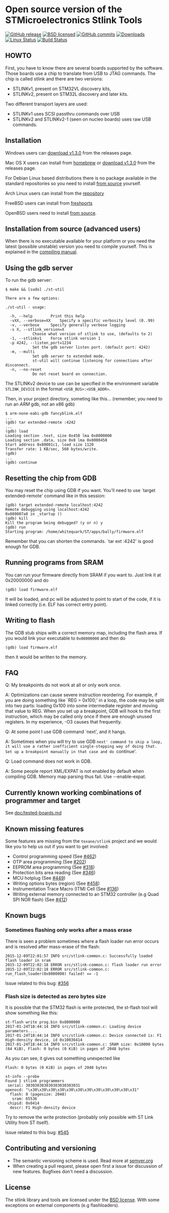 Open source version of the STMicroelectronics Stlink Tools
==========================================================

[![GitHub release](https://img.shields.io/github/release/texane/stlink.svg)](https://github.com/texane/stlink/releases/latest)
[![BSD licensed](https://img.shields.io/badge/license-BSD-blue.svg)](https://raw.githubusercontent.com/hyperium/hyper/master/LICENSE)
[![GitHub commits](https://img.shields.io/github/commits-since/texane/stlink/1.3.0.svg)](https://github.com/texane/stlink/compare/1.3.0...master)
[![Downloads](https://img.shields.io/github/downloads/texane/stlink/total.svg)](https://github.com/texane/stlink/releases)
[![Linux Status](https://img.shields.io/travis/texane/stlink/master.svg?label=linux)](https://travis-ci.org/texane/stlink)
[![Build Status](https://jenkins.ncrmnt.org/buildStatus/icon?job=GithubCI/stlink)](https://jenkins.ncrmnt.org/job/GithubCI/job/stlink/)

## HOWTO

First, you have to know there are several boards supported by the software.
Those boards use a chip to translate from USB to JTAG commands. The chip is
called stlink and there are two versions:

* STLINKv1, present on STM32VL discovery kits,
* STLINKv2, present on STM32L discovery and later kits.

Two different transport layers are used:

* STLINKv1 uses SCSI passthru commands over USB
* STLINKv2 and STLINKv2-1 (seen on nucleo boards) uses raw USB commands.

## Installation

Windows users can [download v1.3.0](https://github.com/texane/stlink/releases/tag/1.3.0) from the releases page.

Mac OS X users can install from [homebrew](http://brewformulas.org/Stlink) or [download v1.3.0](https://github.com/texane/stlink/releases/tag/1.3.0) from the releases page.

For Debian Linux based distributions there is no package available
 in the standard repositories so you need to install [from source](doc/compiling.md) yourself.

Arch Linux users can install from the [repository](https://www.archlinux.org/packages/community/x86_64/stlink)

FreeBSD users can install from [freshports](https://www.freshports.org/devel/stlink)

OpenBSD users need to install [from source](doc/compiling.md).

## Installation from source (advanced users)

When there is no executable available for your platform or you need the latest
 (possible unstable) version you need to compile yourself. This is explained in
 the [compiling manual](doc/compiling.md).

## Using the gdb server

To run the gdb server:

```
$ make && [sudo] ./st-util

There are a few options:

./st-util - usage:

  -h, --help		Print this help
  -vXX, --verbose=XX	Specify a specific verbosity level (0..99)
  -v, --verbose		Specify generally verbose logging
  -s X, --stlink_version=X
			Choose what version of stlink to use, (defaults to 2)
  -1, --stlinkv1	Force stlink version 1
  -p 4242, --listen_port=1234
			Set the gdb server listen port. (default port: 4242)
  -m, --multi
			Set gdb server to extended mode.
			st-util will continue listening for connections after disconnect.
  -n, --no-reset
			Do not reset board on connection.
```

The STLINKv2 device to use can be specified in the environment
variable `STLINK_DEVICE` in the format `<USB_BUS>:<USB_ADDR>`.

Then, in your project directory, someting like this...
(remember, you need to run an _ARM_ gdb, not an x86 gdb)

```
$ arm-none-eabi-gdb fancyblink.elf
...
(gdb) tar extended-remote :4242
...
(gdb) load
Loading section .text, size 0x458 lma 0x8000000
Loading section .data, size 0x8 lma 0x8000458
Start address 0x80001c1, load size 1120
Transfer rate: 1 KB/sec, 560 bytes/write.
(gdb)
...
(gdb) continue
```

## Resetting the chip from GDB

You may reset the chip using GDB if you want. You'll need to use `target
extended-remote' command like in this session:

```
(gdb) target extended-remote localhost:4242
Remote debugging using localhost:4242
0x080007a8 in _startup ()
(gdb) kill
Kill the program being debugged? (y or n) y
(gdb) run
Starting program: /home/whitequark/ST/apps/bally/firmware.elf
```

Remember that you can shorten the commands. `tar ext :4242' is good enough
for GDB.

## Running programs from SRAM

You can run your firmware directly from SRAM if you want to. Just link
it at 0x20000000 and do

```
(gdb) load firmware.elf
```

It will be loaded, and pc will be adjusted to point to start of the
code, if it is linked correctly (i.e. ELF has correct entry point).

## Writing to flash

The GDB stub ships with a correct memory map, including the flash area.
If you would link your executable to `0x08000000` and then do

```
(gdb) load firmware.elf
```

then it would be written to the memory.

## FAQ

Q: My breakpoints do not work at all or only work once.

A: Optimizations can cause severe instruction reordering. For example,
if you are doing something like `REG = 0x100;' in a loop, the code may
be split into two parts: loading 0x100 into some intermediate register
and moving that value to REG. When you set up a breakpoint, GDB will
hook to the first instruction, which may be called only once if there are
enough unused registers. In my experience, -O3 causes that frequently.

Q: At some point I use GDB command `next', and it hangs.

A: Sometimes when you will try to use GDB `next' command to skip a loop,
it will use a rather inefficient single-stepping way of doing that.
Set up a breakpoint manually in that case and do `continue'.

Q: Load command does not work in GDB.

A: Some people report XML/EXPAT is not enabled by default when compiling
GDB. Memory map parsing thus fail. Use --enable-expat.

## Currently known working combinations of programmer and target

See [doc/tested-boards.md](doc/tested-boards.md)

## Known missing features

Some features are missing from the `texane/stlink` project and we would like you to
 help us out if you want to get involved:

* Control programming speed (See [#462](https://github.com/texane/stlink/issues/462))
* OTP area programming (See [#202](https://github.com/texane/stlink/issues/202))
* EEPROM area programming (See [#318](https://github.com/texane/stlink/issues/218))
* Protection bits area reading (See [#346](https://github.com/texane/stlink/issues/346))
* MCU hotplug (See [#449](https://github.com/texane/stlink/issues/449))
* Writing options bytes (region) (See [#458](https://github.com/texane/stlink/issues/458))
* Instrumentation Trace Macro (ITM) Cell (See [#136](https://github.com/texane/stlink/issues/136))
* Writing external memory connected to an STM32 controller (e.g Quad SPI NOR flash) (See [#412](https://github.com/texane/stlink/issues/412))

## Known bugs

### Sometimes flashing only works after a mass erase

There is seen a problem sometimes where a flash loader run error occurs and is resolved after mass-erase
of the flash:

```
2015-12-09T22:01:57 INFO src/stlink-common.c: Successfully loaded flash loader in sram
2015-12-09T22:02:18 ERROR src/stlink-common.c: flash loader run error
2015-12-09T22:02:18 ERROR src/stlink-common.c: run_flash_loader(0x8000000) failed! == -1
```

Issue related to this bug: [#356](https://github.com/texane/stlink/issues/356)

### Flash size is detected as zero bytes size

It is possible that the STM32 flash is write protected, the st-flash tool will show something like this:

```
st-flash write prog.bin 0x8000000
2017-01-24T18:44:14 INFO src/stlink-common.c: Loading device parameters....
2017-01-24T18:44:14 INFO src/stlink-common.c: Device connected is: F1 High-density device, id 0x10036414
2017-01-24T18:44:14 INFO src/stlink-common.c: SRAM size: 0x10000 bytes (64 KiB), Flash: 0 bytes (0 KiB) in pages of 2048 bytes
```

As you can see, it gives out something unexpected like
```
Flash: 0 bytes (0 KiB) in pages of 2048 bytes
```

```
st-info --probe
Found 1 stlink programmers
 serial: 303030303030303030303031
openocd: "\x30\x30\x30\x30\x30\x30\x30\x30\x30\x30\x30\x31"
  flash: 0 (pagesize: 2048)
   sram: 65536
 chipid: 0x0414
  descr: F1 High-density device
```

Try to remove the write protection (probably only possible with ST Link Utility from ST itself).

Issue related to this bug: [#545](https://github.com/texane/stlink/issues/545)

## Contributing and versioning

* The semantic versioning scheme is used. Read more at [semver.org](http://semver.org)
* When creating a pull request, please open first a issue for discussion of new features. Bugfixes don't need a discussion.

## License

The stlink library and tools are licensed under the [BSD license](LICENSE). With
some exceptions on external components (e.g flashloaders).
